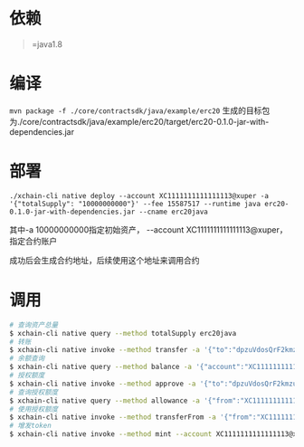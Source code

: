 # 依赖
>=java1.8

# 编译

`mvn package -f ./core/contractsdk/java/example/erc20`
生成的目标包为./core/contractsdk/java/example/erc20/target/erc20-0.1.0-jar-with-dependencies.jar

# 部署

`./xchain-cli native deploy --account XC1111111111111113@xuper -a '{"totalSupply": "10000000000"}' --fee 15587517 --runtime java erc20-0.1.0-jar-with-dependencies.jar --cname erc20java`

其中-a 10000000000指定初始资产，
--account XC1111111111111113@xuper，指定合约账户

成功后会生成合约地址，后续使用这个地址来调用合约

# 调用

``` bash
# 查询资产总量
$ xchain-cli native query --method totalSupply erc20java
# 转账
$ xchain-cli native invoke --method transfer -a '{"to":"dpzuVdosQrF2kmzumhVeFQZa1aYcdgFpN","token":"10"}' erc20java --fee 200000 --account XC1111111111111113@xuper
# 余额查询
$ xchain-cli native query --method balance -a '{"account":"XC1111111111111113@xuper"}' erc20java
# 授权额度
$ xchain-cli native invoke --method approve -a '{"to":"dpzuVdosQrF2kmzumhVeFQZa1aYcdgFpN","token":"10000"}' erc20java --fee 200000 --account XC1111111111111113@xuper
# 查询授权额度
$ xchain-cli native query --method allowance -a '{"from":"XC1111111111111113@xuper","to":"dpzuVdosQrF2kmzumhVeFQZa1aYcdgFpN"}' erc20java
# 使用授权额度
$ xchain-cli native invoke --method transferFrom -a '{"from":"XC1111111111111113@xuper","to":"dpzuVdosQrF2kmzumhVeFQZa1aYcdgFpN","token":"88"}' erc20java --fee 200000
# 增发token
$ xchain-cli native invoke --method mint --account XC1111111111111113@xuper -a '{"amount":"100"}' erc20java --fee 200000
```